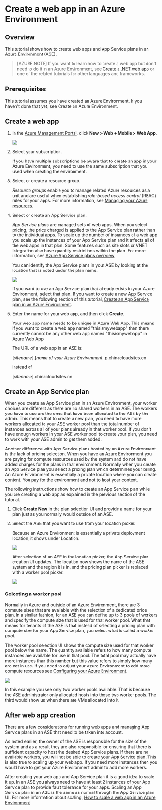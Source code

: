 <properties
	pageTitle="Create a web app in an Azure Environment"
	description="Learn how to create web apps and app service plans in an Azure Environment"
	services="app-service"
	documentationCenter=""
	authors="ccompy"
	manager="stefsch"
	editor=""/>

<tags
	ms.service="app-service"
	ms.date="01/14/2016"
	wacn.date=""/>

# Create a web app in an Azure Environment

## Overview

This tutorial shows how to create web apps and App Service plans in an [Azure Environment](/documentation/articles/app-service-app-service-environment-intro) (ASE). 

> [AZURE.NOTE] If you want to learn how to create a web app but don't need to do it in an Azure Environment, see [Create a .NET web app](/documentation/articles/web-sites-dotnet-get-started) or one of the related tutorials for other languages and frameworks.

## Prerequisites

This tutorial assumes you have created an Azure Environment. If you haven't done that yet, see [Create an Azure Environment](/documentation/articles/app-service-web-how-to-create-an-app-service-environment). 

## Create a web app

1. In the [Azure Management Portal](https://manage.windowsazure.cn/), click **New > Web + Mobile > Web App**. 

	![][1]

2. Select your subscription.  

	If you have multiple subscriptions be aware that to create an app in your Azure Environment, you need to use the same subscription that you used when creating the environment. 

3. Select or create a resource group.

	*Resource groups* enable you to manage related Azure resources as a unit and are useful when establishing *role-based access control* (RBAC) rules for your apps. For more information, see [Managing your Azure resources][ResourceGroups]. 

4. Select or create an App Service plan.

	*App Service plans* are managed sets of web apps.  When you select pricing, the price charged is applied to the App Service plan rather than to the individual apps. To scale up the number of instances of a web app you scale up the instances of your App Service plan and it affects all of the web apps in that plan.  Some features such as site slots or VNET Integration also have quantity restrictions within the plan.  For more information, see [Azure App Service plans overview](/documentation/articles/azure-web-sites-web-hosting-plans-in-depth-overview)

	You can identify the App Service plans in your ASE by looking at the location that is noted under the plan name.  

	![][5]

	If you want to use an App Service plan that already exists in your Azure Environment, select that plan. If you want to create a new App Service plan, see the following section of this tutorial, [Create an App Service plan in an Azure Environment](#createplan).

5. Enter the name for your web app, and then click **Create**. 

	Your web app name needs to be unique in Azure Web App.  This means if you want to create a web app named "thisismywebapp" then there currently cannot be any other web app named "thisismywebapp" in Azure Web App.  

	The URL of a web app in an ASE is:

	[*sitename*].[*name of your Azure Environment*].p.chinacloudsites.cn

	instead of

	[*sitename*].chinacloudsites.cn

## <a name="createplan"></a> Create an App Service plan

When you create an App Service plan in an Azure Environment, your worker choices are different as there are no shared workers in an ASE.  The workers you have to use are the ones that have been allocated to the ASE by the admin.  This means that to create a new plan, you need to have more workers allocated to your ASE worker pool than the total number of instances across all of your plans already in that worker pool.  If you don't have enough workers in your ASE worker pool to create your plan, you need to work with your ASE admin to get them added.

Another difference with App Service plans hosted by an Azure Environment is the lack of pricing selection.  When you have an Azure Environment you are paying for compute resources used by the system and do not have added charges for the plans in that environment.  Normally when you create an App Service plan you select a pricing plan which determines your billing.  An Azure Environment is essentially a private location where you can create content.  You pay for the environment and not to host your content.

The following instructions show how to create an App Service plan while you are creating a web app as explained in the previous section of the tutorial.

1. Click **Create New** in the plan selection UI and provide a name for your plan just as you normally would outside of an ASE.

2. Select the ASE that you want to use from your location picker.

	Because an Azure Environment is essentially a private deployment location, it shows under Location. 

	![][2]

	After selection of an ASE in the location picker, the App Service plan creation UI updates.  The location now shows the name of the ASE system and the region it is in, and the pricing plan picker is replaced with a worker pool picker.  

	![][3]

### Selecting a worker pool

Normally in Azure and outside of an Azure Environment, there are 3 compute sizes that are available with the selection of a dedicated price plan.  In a similar fashion, for an ASE you can define up to 3 pools of workers and specify the compute size that is used for that worker pool.  What that means for tenants of the ASE is that instead of selecting a pricing plan with compute size for your App Service plan, you select what is called a *worker pool*.  

The worker pool selection UI shows the compute size used for that worker pool below the name.  The quantity available refers to how many compute instances are available for use in that pool.  The total pool may actually have more instances than this number but this value refers to simply how many are not in use.  If you need to adjust your Azure Environment to add more compute resources see [Configuring your Azure Environment](/documentation/articles/app-service-web-configure-an-app-service-environment).

![][4]

In this example you see only two worker pools available. That is because the ASE administrator only allocated hosts into those two worker pools.  The third would show up when there are VMs allocated into it.  

## After web app creation

There are a few considerations for running web apps and managing App Service plans in an ASE that need to be taken into account.  

As noted earlier, the owner of the ASE is responsible for the size of the system and as a result they are also responsible for ensuring that there is sufficient capacity to host the desired App Service plans. If there are no available workers, you will not be able to create your App Service plan.  This is also true to scaling up your web app.  If you need more instances then you would have to get your Azure Environment admin to add more workers.

After creating your web app and App Service plan it is a good idea to scale it up.  In an ASE you always need to have at least 2 instances of your App Service plan to provide fault tolerance for your apps.  Scaling an App Service plan in an ASE is the same as normal through the App Service plan UI.  For more information about scaling, [How to scale a web app in an Azure Environment](/documentation/articles/app-service-web-scale-a-web-app-in-an-app-service-environment)

<!--Image references-->
[1]: ./media/app-service-web-how-to-create-a-web-app-in-an-ase/createaspnewwebapp.png
[2]: ./media/app-service-web-how-to-create-a-web-app-in-an-ase/createasplocation.png
[3]: ./media/app-service-web-how-to-create-a-web-app-in-an-ase/createaspselected.png
[4]: ./media/app-service-web-how-to-create-a-web-app-in-an-ase/createaspworkerpool.png
[5]: ./media/app-service-web-how-to-create-a-web-app-in-an-ase/selectaspinase.png

<!--Links-->
[WhatisASE]: /documentation/articles/app-service-app-service-environment-intro/
[Appserviceplans]: /documentation/articles/azure-web-sites-web-hosting-plans-in-depth-overview/
[HowtoCreateASE]: /documentation/articles/app-service-web-how-to-create-an-app-service-environment/
[HowtoScale]: /documentation/articles/app-service-web-scale-a-web-app-in-an-app-service-environment
[HowtoConfigureASE]: /documentation/articles/app-service-web-configure-an-app-service-environment
[ResourceGroups]: /documentation/articles/resource-group-portal/
[AzurePowershell]: /documentation/articles/powershell-install-configure/
